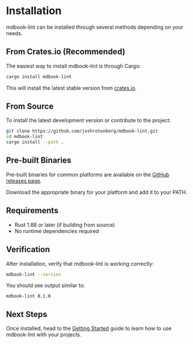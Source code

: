 # Installation

mdbook-lint can be installed through several methods depending on your needs.

## From Crates.io (Recommended)

The easiest way to install mdbook-lint is through Cargo:

```bash
cargo install mdbook-lint
```

This will install the latest stable version from [crates.io](https://crates.io/crates/mdbook-lint).

## From Source

To install the latest development version or contribute to the project:

```bash
git clone https://github.com/joshrotenberg/mdbook-lint.git
cd mdbook-lint
cargo install --path .
```

## Pre-built Binaries

Pre-built binaries for common platforms are available on the [GitHub releases page](https://github.com/joshrotenberg/mdbook-lint/releases).

Download the appropriate binary for your platform and add it to your PATH.

## Requirements

- Rust 1.88 or later (if building from source)
- No runtime dependencies required

## Verification

After installation, verify that mdbook-lint is working correctly:

```bash
mdbook-lint --version
```

You should see output similar to:
```
mdbook-lint 0.1.0
```

## Next Steps

Once installed, head to the [Getting Started](./getting-started.md) guide to learn how to use mdbook-lint with your projects.
